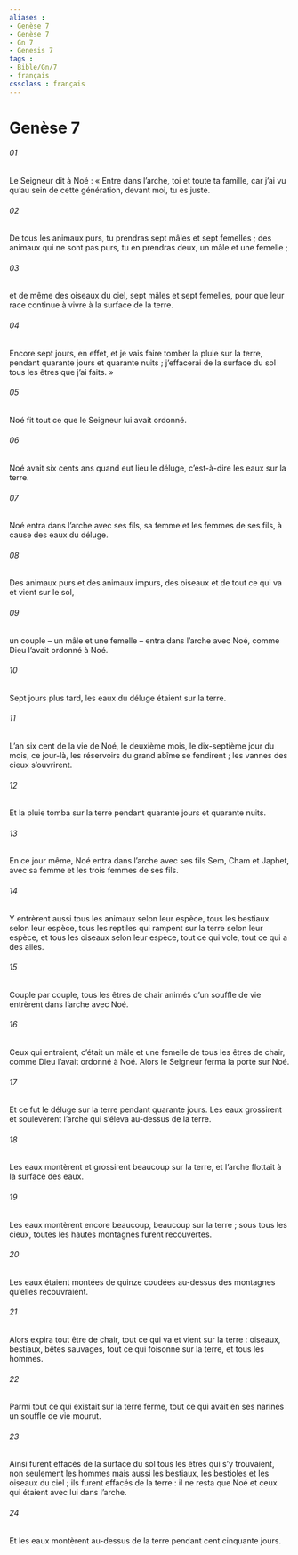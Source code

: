```yaml
---
aliases : 
- Genèse 7
- Genèse 7
- Gn 7
- Genesis 7
tags : 
- Bible/Gn/7
- français
cssclass : français
---
```


# Genèse 7

###### 01
Le Seigneur dit à Noé : « Entre dans l’arche, toi et toute ta famille, car j’ai vu qu’au sein de cette génération, devant moi, tu es juste.
###### 02
De tous les animaux purs, tu prendras sept mâles et sept femelles ; des animaux qui ne sont pas purs, tu en prendras deux, un mâle et une femelle ;
###### 03
et de même des oiseaux du ciel, sept mâles et sept femelles, pour que leur race continue à vivre à la surface de la terre.
###### 04
Encore sept jours, en effet, et je vais faire tomber la pluie sur la terre, pendant quarante jours et quarante nuits ; j’effacerai de la surface du sol tous les êtres que j’ai faits. »
###### 05
Noé fit tout ce que le Seigneur lui avait ordonné.
###### 06
Noé avait six cents ans quand eut lieu le déluge, c’est-à-dire les eaux sur la terre.
###### 07
Noé entra dans l’arche avec ses fils, sa femme et les femmes de ses fils, à cause des eaux du déluge.
###### 08
Des animaux purs et des animaux impurs, des oiseaux et de tout ce qui va et vient sur le sol,
###### 09
un couple – un mâle et une femelle – entra dans l’arche avec Noé, comme Dieu l’avait ordonné à Noé.
###### 10
Sept jours plus tard, les eaux du déluge étaient sur la terre.
###### 11
L’an six cent de la vie de Noé, le deuxième mois, le dix-septième jour du mois, ce jour-là, les réservoirs du grand abîme se fendirent ; les vannes des cieux s’ouvrirent.
###### 12
Et la pluie tomba sur la terre pendant quarante jours et quarante nuits.
###### 13
En ce jour même, Noé entra dans l’arche avec ses fils Sem, Cham et Japhet, avec sa femme et les trois femmes de ses fils.
###### 14
Y entrèrent aussi tous les animaux selon leur espèce, tous les bestiaux selon leur espèce, tous les reptiles qui rampent sur la terre selon leur espèce, et tous les oiseaux selon leur espèce, tout ce qui vole, tout ce qui a des ailes.
###### 15
Couple par couple, tous les êtres de chair animés d’un souffle de vie entrèrent dans l’arche avec Noé.
###### 16
Ceux qui entraient, c’était un mâle et une femelle de tous les êtres de chair, comme Dieu l’avait ordonné à Noé.
Alors le Seigneur ferma la porte sur Noé.
###### 17
Et ce fut le déluge sur la terre pendant quarante jours. Les eaux grossirent et soulevèrent l’arche qui s’éleva au-dessus de la terre.
###### 18
Les eaux montèrent et grossirent beaucoup sur la terre, et l’arche flottait à la surface des eaux.
###### 19
Les eaux montèrent encore beaucoup, beaucoup sur la terre ; sous tous les cieux, toutes les hautes montagnes furent recouvertes.
###### 20
Les eaux étaient montées de quinze coudées au-dessus des montagnes qu’elles recouvraient.
###### 21
Alors expira tout être de chair, tout ce qui va et vient sur la terre : oiseaux, bestiaux, bêtes sauvages, tout ce qui foisonne sur la terre, et tous les hommes.
###### 22
Parmi tout ce qui existait sur la terre ferme, tout ce qui avait en ses narines un souffle de vie mourut.
###### 23
Ainsi furent effacés de la surface du sol tous les êtres qui s’y trouvaient, non seulement les hommes mais aussi les bestiaux, les bestioles et les oiseaux du ciel ; ils furent effacés de la terre : il ne resta que Noé et ceux qui étaient avec lui dans l’arche.
###### 24
Et les eaux montèrent au-dessus de la terre pendant cent cinquante jours.
